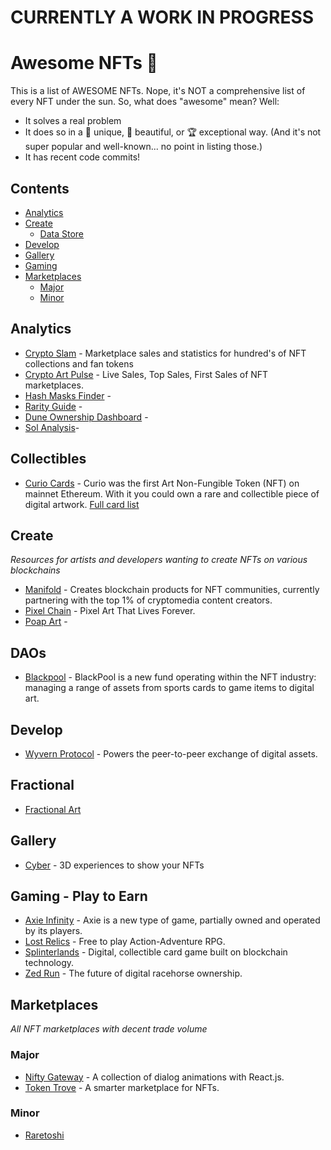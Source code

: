 # CURRENTLY A WORK IN PROGRESS


# Awesome NFTs 🚀 

This is a list of AWESOME NFTs. Nope, it's NOT a comprehensive list of
every NFT under the sun. So, what does "awesome" mean? Well:

- It solves a real problem
- It does so in a 🦄 unique, 🦋 beautiful, or 🏆 exceptional way. (And it's not super popular and well-known... no point in listing those.)
- It has recent code commits!

## Contents

- [Analytics](#analytics)
- [Create](#create)
  - [Data Store](#data-store)
- [Develop](#develop)
- [Gallery](#gallery)
- [Gaming](#gaming)
- [Marketplaces](#markets)
  - [Major](#major)
  - [Minor](#minor)

## Analytics
- [Crypto Slam](https://cryptoslam.io/) - Marketplace sales and statistics for hundred's of NFT collections and fan tokens
- [Crypto Art Pulse](https://cryptoartpulse.com/) - Live Sales, Top Sales, First Sales of NFT marketplaces.
- [Hash Masks Finder](https://hashmaskfinder.com) - 
- [Rarity Guide](https://rarity.guide/) -
- [Dune Ownership Dashboard](https://dune.xyz/danner_eth/NFT-Comparison) -
- [Sol Analysis](https://solanalysis.com/)-

## Collectibles
- [Curio Cards](https://curio.cards/) - Curio was the first Art Non-Fungible Token (NFT) on mainnet Ethereum. With it you could own a rare and collectible piece of digital artwork. [Full card list](https://fafrd.github.io/curio-gallery/)

## Create

_Resources for artists and developers wanting to create NFTs on various blockchains_

- [Manifold](https://www.manifold.xyz/) - Creates blockchain products for NFT communities, currently partnering with the top 1% of cryptomedia content creators.
- [Pixel Chain](https://pixelchain.art/) - Pixel Art That Lives Forever.
- [Poap Art](https://poap.art/) -

## DAOs
- [Blackpool](https://blackpool.finance) - BlackPool is a new fund operating within the NFT industry: managing a range of assets from sports cards to game items to digital art.

## Develop

- [Wyvern Protocol](https://wyvernprotocol.com/) - Powers the peer-to-peer exchange of digital assets. 

## Fractional
- [Fractional Art](fractional.art)

## Gallery

- [Cyber](https://oncyber.io/) - 3D experiences to show your NFTs


## Gaming - Play to Earn

- [Axie Infinity](https://axieinfinity.com/) - Axie is a new type of game, partially owned and operated by its players.
- [Lost Relics](https://lostrelics.io) - Free to play Action-Adventure RPG.
- [Splinterlands](https://splinterlands.com) - Digital, collectible card game built on blockchain technology.
- [Zed Run](https://zed.run) - The future of digital racehorse ownership.

## Marketplaces

_All NFT marketplaces with decent trade volume_

### Major

- [Nifty Gateway](https://niftygateway.com) - A collection of dialog animations with React.js.
- [Token Trove](https://tokentrove.com/) - A smarter marketplace for NFTs.

### Minor

- [Raretoshi](https://raretoshi.com/) 
